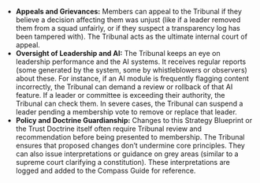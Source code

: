- **Appeals and Grievances:** Members can appeal to the Tribunal if they believe a decision affecting them was unjust (like if a leader removed them from a squad unfairly, or if they suspect a transparency log has been tampered with). The Tribunal acts as the ultimate internal court of appeal.  
- **Oversight of Leadership and AI:** The Tribunal keeps an eye on leadership performance and the AI systems. It receives regular reports (some generated by the system, some by whistleblowers or observers) about these. For instance, if an AI module is frequently flagging content incorrectly, the Tribunal can demand a review or rollback of that AI feature. If a leader or committee is exceeding their authority, the Tribunal can check them. In severe cases, the Tribunal can suspend a leader pending a membership vote to remove or replace that leader.  
- **Policy and Doctrine Guardianship:** Changes to this Strategy Blueprint or the Trust Doctrine itself often require Tribunal review and recommendation before being presented to membership. The Tribunal ensures that proposed changes don’t undermine core principles. They can also issue interpretations or guidance on grey areas (similar to a supreme court clarifying a constitution). These interpretations are logged and added to the Compass Guide for reference.